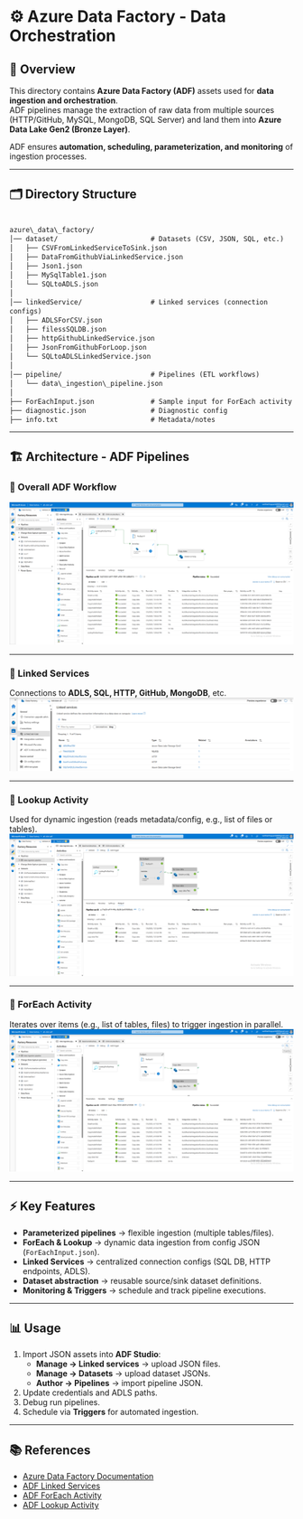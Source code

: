 # ⚙️ Azure Data Factory - Data Orchestration

## 📌 Overview
This directory contains **Azure Data Factory (ADF)** assets used for **data ingestion and orchestration**.  
ADF pipelines manage the extraction of raw data from multiple sources (HTTP/GitHub, MySQL, MongoDB, SQL Server) and land them into **Azure Data Lake Gen2 (Bronze Layer)**.  

ADF ensures **automation, scheduling, parameterization, and monitoring** of ingestion processes.

---

## 🗂 Directory Structure

```

azure\_data\_factory/
│── dataset/                       # Datasets (CSV, JSON, SQL, etc.)
│   ├── CSVFromLinkedServiceToSink.json
│   ├── DataFromGithubViaLinkedService.json
│   ├── Json1.json
│   ├── MySqlTable1.json
│   └── SQLtoADLS.json
│
│── linkedService/                 # Linked services (connection configs)
│   ├── ADLSForCSV.json
│   ├── filessSQLDB.json
│   ├── httpGithubLinkedService.json
│   ├── JsonFromGithubForLoop.json
│   └── SQLtoADLSLinkedService.json
│
│── pipeline/                      # Pipelines (ETL workflows)
│   └── data\_ingestion\_pipeline.json
│
├── ForEachInput.json              # Sample input for ForEach activity
├── diagnostic.json                # Diagnostic config
├── info.txt                       # Metadata/notes

```

---

## 🏗 Architecture - ADF Pipelines

### 🔹 Overall ADF Workflow
![ADF Pipeline Overview](../assets/azure_data_factory/adf_all.png)

---

### 🔹 Linked Services
Connections to **ADLS, SQL, HTTP, GitHub, MongoDB**, etc.
![ADF Linked Services](../assets/azure_data_factory/linkedservices.png)

---

### 🔹 Lookup Activity
Used for dynamic ingestion (reads metadata/config, e.g., list of files or tables).
![ADF Lookup](../assets/azure_data_factory/lookup.png)

---

### 🔹 ForEach Activity
Iterates over items (e.g., list of tables, files) to trigger ingestion in parallel.
![ADF ForEach](../assets/azure_data_factory/foreach.png)

---

## ⚡ Key Features
- **Parameterized pipelines** → flexible ingestion (multiple tables/files).  
- **ForEach & Lookup** → dynamic data ingestion from config JSON (`ForEachInput.json`).  
- **Linked Services** → centralized connection configs (SQL DB, HTTP endpoints, ADLS).  
- **Dataset abstraction** → reusable source/sink dataset definitions.  
- **Monitoring & Triggers** → schedule and track pipeline executions.  

---

## 📊 Usage
1. Import JSON assets into **ADF Studio**:
   - **Manage → Linked services** → upload JSON files.  
   - **Manage → Datasets** → upload dataset JSONs.  
   - **Author → Pipelines** → import pipeline JSON.  
2. Update credentials and ADLS paths.  
3. Debug run pipelines.  
4. Schedule via **Triggers** for automated ingestion.  

---

## 📚 References
- [Azure Data Factory Documentation](https://learn.microsoft.com/en-us/azure/data-factory/introduction)  
- [ADF Linked Services](https://learn.microsoft.com/en-us/azure/data-factory/concepts-linked-services)  
- [ADF ForEach Activity](https://learn.microsoft.com/en-us/azure/data-factory/control-flow-for-each-activity)  
- [ADF Lookup Activity](https://learn.microsoft.com/en-us/azure/data-factory/control-flow-lookup-activity) 
